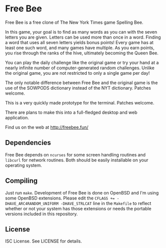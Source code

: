 Free Bee
========
Free Bee is a free clone of The New York Times game Spelling Bee.

In this game, your goal is to find as many words as you can with the seven
letters you are given. Letters can be used more than once in a word. Finding
a word that uses all seven letters yields bonus points! Every game has at
least one such word, and many games have multiple. As you earn points, you
rise through the ranks of the hive, ultimately becoming the Queen Bee.

You can play the daily challenge like the original game or try your hand at a
nearly infinite number of computer-generated random challenges. Unlike the
original game, you are not restricted to only a single game per day!

The only notable difference between Free Bee and the original game is the use
 of the SOWPODS dictionary instead of the NYT dictionary. Patches welcome.

This is a very quickly made prototype for the terminal. Patches welcome.

There are plans to make this into a full-fledged desktop and web application.

Find us on the web at http://freebee.fun/

Dependencies
------------
Free Bee depends on `ncurses` for some screen handling routines and `libcurl`
for network routines. Both should be easily installable on your operating
system.

Compiling
---------
Just run `make`. Development of Free Bee is done on OpenBSD and I'm using
some OpenBSD extensions. Please edit the
`CFLAGS += -DHAVE_ARC4RANDOM_UNIFORM -DHAVE_STRLCAT` line in the `Makefile`
to reflect whether or not your system has those extensions or needs the
portable versions included in this repository.

License
-------
ISC License. See LICENSE for details.

